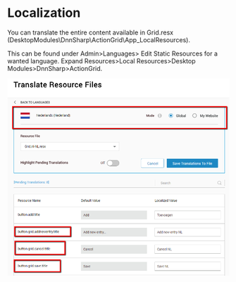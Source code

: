 # Localization

You can translate the entire content available in Grid.resx \(DesktopModules\DnnSharp\ActionGrid\App\_LocalResources\).

This can be found under Admin&gt;Languages&gt; Edit Static Resources for a wanted language. Expand Resources&gt;Local Resources&gt;Desktop Modules&gt;DnnSharp&gt;ActionGrid.

![](/assets/2017-03-03_1605.png)

